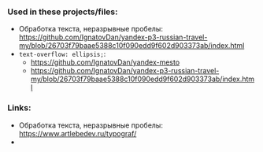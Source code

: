 ### Used in these projects/files:

- Обработка текста, неразрывные пробелы: https://github.com/IgnatovDan/yandex-p3-russian-travel-my/blob/26703f79baae5388c10f090edd9f602d903373ab/index.html
- `text-overflow: ellipsis;`:
  - https://github.com/IgnatovDan/yandex-mesto
  - https://github.com/IgnatovDan/yandex-p3-russian-travel-my/blob/26703f79baae5388c10f090edd9f602d903373ab/index.html

### Links:

- Обработка текста, неразрывные пробелы: https://www.artlebedev.ru/typograf/
- 
